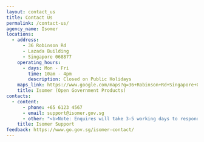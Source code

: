 ```yaml
---
layout: contact_us
title: Contact Us
permalink: /contact-us/
agency_name: Isomer
locations:
  - address:
      - 36 Robinson Rd
      - Lazada Building
      - Singapore 068877
    operating_hours:
      - days: Mon - Fri
        time: 10am - 4pm
        description: Closed on Public Holidays
    maps_link: https://www.google.com/maps?q=36+Robinson+Rd+Singapore+068877+
    title: Isomer (Open Government Products)
contacts:
  - content:
      - phone: +65 6123 4567
      - email: support@isomer.gov.sg
      - other: "<b>Note: Enquires will take 3-5 working days to respond</b>"
    title: Isomer Support
feedback: https://www.go.gov.sg/isomer-contact/
---
```

